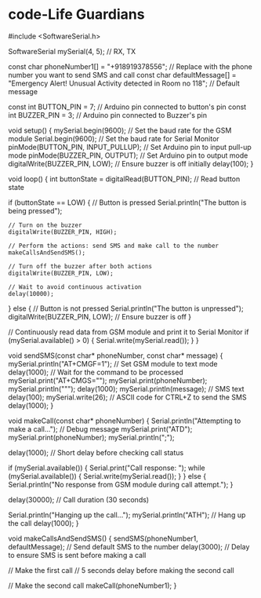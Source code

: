 # code-Life Guardians

#include <SoftwareSerial.h>

SoftwareSerial mySerial(4, 5); // RX, TX

const char phoneNumber1[] = "+918919378556"; // Replace with the phone number you want to send SMS and call
const char defaultMessage[] = "Emergency Alert! Unusual Activity detected in Room no 118"; // Default message

const int BUTTON_PIN = 7; // Arduino pin connected to button's pin
const int BUZZER_PIN = 3; // Arduino pin connected to Buzzer's pin

void setup() {
  mySerial.begin(9600);   // Set the baud rate for the GSM module
  Serial.begin(9600);    // Set the baud rate for Serial Monitor
  pinMode(BUTTON_PIN, INPUT_PULLUP); // Set Arduino pin to input pull-up mode
  pinMode(BUZZER_PIN, OUTPUT);       // Set Arduino pin to output mode
  digitalWrite(BUZZER_PIN, LOW);     // Ensure buzzer is off initially
  delay(100);
}

void loop() {
  int buttonState = digitalRead(BUTTON_PIN); // Read button state

  if (buttonState == LOW) {
    // Button is pressed
    Serial.println("The button is being pressed");
    
    // Turn on the buzzer
    digitalWrite(BUZZER_PIN, HIGH);
    
    // Perform the actions: send SMS and make call to the number
    makeCallsAndSendSMS();
    
    // Turn off the buzzer after both actions
    digitalWrite(BUZZER_PIN, LOW);
    
    // Wait to avoid continuous activation
    delay(10000);
    
  } else {
    // Button is not pressed
    Serial.println("The button is unpressed");
    digitalWrite(BUZZER_PIN, LOW);  // Ensure buzzer is off
  }

  // Continuously read data from GSM module and print it to Serial Monitor
  if (mySerial.available() > 0) {
    Serial.write(mySerial.read());
  }
}

void sendSMS(const char* phoneNumber, const char* message) {
  mySerial.println("AT+CMGF=1");    // Set GSM module to text mode
  delay(1000);  // Wait for the command to be processed
  mySerial.print("AT+CMGS=\"");
  mySerial.print(phoneNumber);
  mySerial.println("\"");
  delay(1000);
  mySerial.println(message); // SMS text
  delay(100);
  mySerial.write(26); // ASCII code for CTRL+Z to send the SMS
  delay(1000);
}

void makeCall(const char* phoneNumber) {
  Serial.println("Attempting to make a call..."); // Debug message
  mySerial.print("ATD");
  mySerial.print(phoneNumber);
  mySerial.println(";");
  
  delay(1000); // Short delay before checking call status
  
  if (mySerial.available()) {
    Serial.print("Call response: ");
    while (mySerial.available()) {
      Serial.write(mySerial.read());
    }
  } else {
    Serial.println("No response from GSM module during call attempt.");
  }

  delay(30000); // Call duration (30 seconds)
  
  Serial.println("Hanging up the call...");
  mySerial.println("ATH"); // Hang up the call
  delay(1000);
}

void makeCallsAndSendSMS() {
  sendSMS(phoneNumber1, defaultMessage); // Send default SMS to the number
  delay(3000); // Delay to ensure SMS is sent before making a call
  
  // Make the first call
 // 5 seconds delay before making the second call
  
  // Make the second call
  makeCall(phoneNumber1);
}
